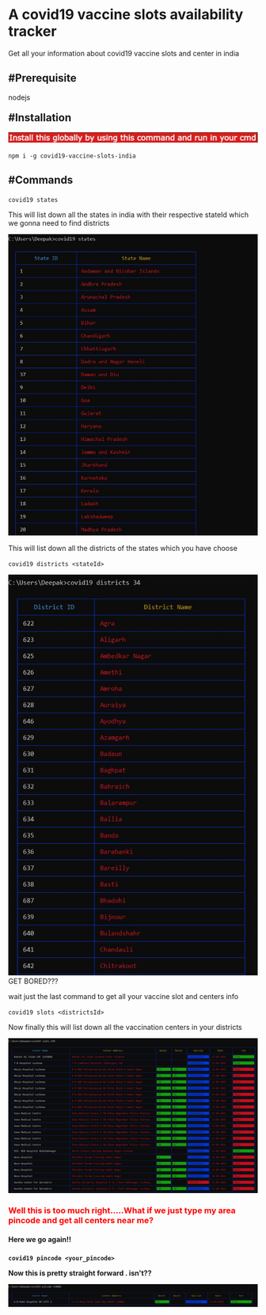 # A covid19 vaccine slots availability tracker


Get all your information about covid19 vaccine slots and center in india 
<h2> #Prerequisite </h2>
<p> nodejs </p>

<h2 style="margin-top: 20px">#Installation </h2>

<img src = "https://github.com/deepsingh9868/covid19-vaccine-slots/blob/main/util/images/guide.jpg">

`npm i -g covid19-vaccine-slots-india`


<div>
<h2>#Commands</h2>
<div>

<div>

`covid19 states`    
<p>This will list down all the states in india with their respective stateId which we gonna need to find districts</p>
<img src="https://github.com/deepsingh9868/covid19-vaccine-slots/blob/main/util/images/covid19%20states.jpg" alt="states">

</div>

<div>

<p>This will list down all the districts of the states which you have choose</p>

`covid19 districts <stateId>` 


<img src="https://github.com/deepsingh9868/covid19-vaccine-slots/blob/main/util/images/covid19%20districts.jpg" alt="districts">

</div>

<div>
GET BORED???

<p>wait just the last command to get all  your vaccine slot and centers info </p>

`covid19 slots <districtsId>` <p>Now finally this will list down all the vaccination centers in your districts</p>

<img src="https://github.com/deepsingh9868/covid19-vaccine-slots/blob/main/util/images/covid19%20slots.jpg"  alt="covid19 vaccine searchByDistrictsId">

</div>

<div>

<h3 style="color:red">Well this is too much right.....What if  we just type my area pincode and get all centers near me?</h3>


<h4>Here we go again!!<h4>

`covid19 pincode <your_pincode>` <p> Now this is pretty straight forward . isn't??</p>

<img src="https://github.com/deepsingh9868/covid19-vaccine-slots/blob/main/util/images/covid19%20slots%20pincode.jpg" alt="covid19 vaccine searchbyPincode">

</div>
<div>


</div>